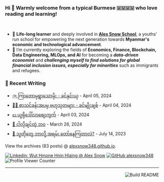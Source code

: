 ### Hi 👋 Warmly welcome from a typical Burmese 🇲🇲🇲🇲 who love reading and learning! 
<br>

- 🔭 **Life-long learner** and deeply involved in [**Alex Snow School**](https://www.alexsnowschool.org/), a youths' run school for empowering the next generation towards **Myanmar's economic and technological advancement**. 
- 🌱 I’m currently exploring the fields of **Economics, Finance, Blockchain, Data Engineering, MLOps, and AI** for becoming a **_data-driven economist_** and  **_challenging myself  to find solutions for global financial inclusion issues, especially for minorities_** such as immigrants and refugees.

### 📝 Recent Writing

<!-- writing starts -->
* [⛈️ ကြာတောမှရွာသောမိုး - ခင်နှင်းယု](https://alexsnow348.github.io/%E1%80%99%E1%80%BE%E1%80%90%E1%80%BA%E1%80%85%E1%80%AF%E1%80%99%E1%80%BB%E1%80%AC%E1%80%B8/2024/04/05/rain-khin-yu-wai/) - April 05, 2024
* [👩‍💻 စာသင်ခန်းအပမှ ဗဟုသုတများ - ခင်မျိုးချစ်](https://alexsnow348.github.io/%E1%80%9C%E1%80%B1%E1%80%B7%E1%80%9C%E1%80%AC%E1%80%99%E1%80%BE%E1%80%AF/2024/04/04/learning-outside-classroom/) - April 04, 2024
* [💵 ယူရိုဒေါ်လာစျေးကွက်](https://alexsnow348.github.io/2024/04/03/euro-dollar-market/) - April 03, 2024
* [🌼 ငါလိုချင်တဲ့ ဘဝ](https://alexsnow348.github.io/%E1%80%95%E1%80%B1%E1%80%AB%E1%80%BA%E1%80%9C%E1%80%AC%E1%80%9E%E1%80%99%E1%80%BB%E1%80%BE%20%E1%80%A1%E1%80%90%E1%80%BD%E1%80%B1%E1%80%B8%E1%80%99%E1%80%BB%E1%80%AC%E1%80%B8/2024/03/26/life-i-want/) - March 26, 2024
* [🌴 သူတိုတွေ ဘာလို့ အရမ်း တော်နေကြတာလဲ?](https://alexsnow348.github.io/%E1%80%95%E1%80%B1%E1%80%AB%E1%80%BA%E1%80%9C%E1%80%AC%E1%80%9E%E1%80%99%E1%80%BB%E1%80%BE%20%E1%80%A1%E1%80%90%E1%80%BD%E1%80%B1%E1%80%B8%E1%80%99%E1%80%BB%E1%80%AC%E1%80%B8/2023/07/14/you-and-your-research/) - July 14, 2023
<!-- writing ends -->

View the archives (<!-- writing_count starts -->83<!-- writing_count ends --> posts) @ [alexsnow348.github.io](https://alexsnow348.github.io/blog/).


[![Linkedin: Wut Hmone Hnin Hlaing @ Alex Snow](https://img.shields.io/badge/-AlexSnow-blue?style=flat-square&logo=Linkedin&logoColor=white&link=https://www.linkedin.com/in/wuthmonehninhlaing/)](https://www.linkedin.com/in/wuthmonehninhlaing/)
[![GitHub alexsnow348](https://img.shields.io/github/followers/alexsnow348?label=follow&style=social)](https://cdn.jsdelivr.net/npm/simple-icons@v3/icons/github.svg)
![Profile Viewer Counter](https://komarev.com/ghpvc/?username=alexsnow348&color=brightgreen)

---
<a href="https://github.com/alexsnow348/alexsnow348/actions"><img src="https://github.com/alexsnow348/alexsnow348/workflows/Build%20README/badge.svg?branch=main" align="right" alt="Build README"></a>